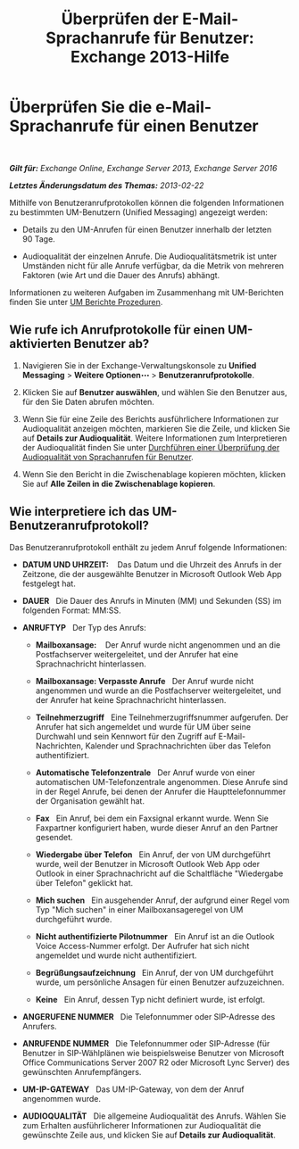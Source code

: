 ﻿---
title: 'Überprüfen der E-Mail-Sprachanrufe für Benutzer: Exchange 2013-Hilfe'
TOCTitle: Überprüfen Sie die e-Mail-Sprachanrufe für einen Benutzer
ms:assetid: 95768fe3-3ae2-43bd-9cbf-18c3b85c4592
ms:mtpsurl: https://technet.microsoft.com/de-de/library/JJ659070(v=EXCHG.150)
ms:contentKeyID: 50554861
ms.date: 05/23/2018
mtps_version: v=EXCHG.150
ms.translationtype: MT
---

# Überprüfen Sie die e-Mail-Sprachanrufe für einen Benutzer

 

_**Gilt für:** Exchange Online, Exchange Server 2013, Exchange Server 2016_

_**Letztes Änderungsdatum des Themas:** 2013-02-22_

Mithilfe von Benutzeranrufprotokollen können die folgenden Informationen zu bestimmten UM-Benutzern (Unified Messaging) angezeigt werden:

  - Details zu den UM-Anrufen für einen Benutzer innerhalb der letzten 90 Tage.

  - Audioqualität der einzelnen Anrufe. Die Audioqualitätsmetrik ist unter Umständen nicht für alle Anrufe verfügbar, da die Metrik von mehreren Faktoren (wie Art und die Dauer des Anrufs) abhängt.

Informationen zu weiteren Aufgaben im Zusammenhang mit UM-Berichten finden Sie unter [UM Berichte Prozeduren](um-reports-procedures-exchange-2013-help.md).

## Wie rufe ich Anrufprotokolle für einen UM-aktivierten Benutzer ab?

1.  Navigieren Sie in der Exchange-Verwaltungskonsole zu **Unified Messaging** \> **Weitere Optionen**![Weitere Optionen (Symbol)](images/JJ150550.5381819e-3b21-4873-8714-e9b956290b28(EXCHG.150).gif "Weitere Optionen (Symbol)") \> **Benutzeranrufprotokolle**.

2.  Klicken Sie auf **Benutzer auswählen**, und wählen Sie den Benutzer aus, für den Sie Daten abrufen möchten.

3.  Wenn Sie für eine Zeile des Berichts ausführlichere Informationen zur Audioqualität anzeigen möchten, markieren Sie die Zeile, und klicken Sie auf **Details zur Audioqualität**. Weitere Informationen zum Interpretieren der Audioqualität finden Sie unter [Durchführen einer Überprüfung der Audioqualität von Sprachanrufen für Benutzer](https://review.docs.microsoft.com/de-de/exchange/voice-mail-unified-messaging/run-voice-mail-call-reports/audio-quality-of-voice-calls-for-user).

4.  Wenn Sie den Bericht in die Zwischenablage kopieren möchten, klicken Sie auf **Alle Zeilen in die Zwischenablage kopieren**.

## Wie interpretiere ich das UM-Benutzeranrufprotokoll?

Das Benutzeranrufprotokoll enthält zu jedem Anruf folgende Informationen:

  - **DATUM UND UHRZEIT:**    Das Datum und die Uhrzeit des Anrufs in der Zeitzone, die der ausgewählte Benutzer in Microsoft Outlook Web App festgelegt hat.

  - **DAUER**   Die Dauer des Anrufs in Minuten (MM) und Sekunden (SS) im folgenden Format: MM:SS.

  - **ANRUFTYP**   Der Typ des Anrufs:
    
      - **Mailboxansage:**    Der Anruf wurde nicht angenommen und an die Postfachserver weitergeleitet, und der Anrufer hat eine Sprachnachricht hinterlassen.
    
      - **Mailboxansage: Verpasste Anrufe**   Der Anruf wurde nicht angenommen und wurde an die Postfachserver weitergeleitet, und der Anrufer hat keine Sprachnachricht hinterlassen.
    
      - **Teilnehmerzugriff**   Eine Teilnehmerzugriffsnummer aufgerufen. Der Anrufer hat sich angemeldet und wurde für UM über seine Durchwahl und sein Kennwort für den Zugriff auf E-Mail-Nachrichten, Kalender und Sprachnachrichten über das Telefon authentifiziert.
    
      - **Automatische Telefonzentrale**   Der Anruf wurde von einer automatischen UM-Telefonzentrale angenommen. Diese Anrufe sind in der Regel Anrufe, bei denen der Anrufer die Haupttelefonnummer der Organisation gewählt hat.
    
      - **Fax**   Ein Anruf, bei dem ein Faxsignal erkannt wurde. Wenn Sie Faxpartner konfiguriert haben, wurde dieser Anruf an den Partner gesendet.
    
      - **Wiedergabe über Telefon**   Ein Anruf, der von UM durchgeführt wurde, weil der Benutzer in Microsoft Outlook Web App oder Outlook in einer Sprachnachricht auf die Schaltfläche "Wiedergabe über Telefon" geklickt hat.
    
      - **Mich suchen**   Ein ausgehender Anruf, der aufgrund einer Regel vom Typ "Mich suchen" in einer Mailboxansageregel von UM durchgeführt wurde.
    
      - **Nicht authentifizierte Pilotnummer**   Ein Anruf ist an die Outlook Voice Access-Nummer erfolgt. Der Aufrufer hat sich nicht angemeldet und wurde nicht authentifiziert.
    
      - **Begrüßungsaufzeichnung**   Ein Anruf, der von UM durchgeführt wurde, um persönliche Ansagen für einen Benutzer aufzuzeichnen.
    
      - **Keine**   Ein Anruf, dessen Typ nicht definiert wurde, ist erfolgt.

  - **ANGERUFENE NUMMER**   Die Telefonnummer oder SIP-Adresse des Anrufers.

  - **ANRUFENDE NUMMER**   Die Telefonnummer oder SIP-Adresse (für Benutzer in SIP-Wählplänen wie beispielsweise Benutzer von Microsoft Office Communications Server 2007 R2 oder Microsoft Lync Server) des gewünschten Anrufempfängers.

  - **UM-IP-GATEWAY**   Das UM-IP-Gateway, von dem der Anruf angenommen wurde.

  - **AUDIOQUALITÄT**   Die allgemeine Audioqualität des Anrufs. Wählen Sie zum Erhalten ausführlicherer Informationen zur Audioqualität die gewünschte Zeile aus, und klicken Sie auf **Details zur Audioqualität**.

